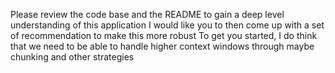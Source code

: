 Please review the code base and the README to gain a deep level understanding of this application
I would like you to then come up with a set of recommendation to make this more robust
To get you started, I do think that we need to be able to handle higher context windows through maybe chunking and other strategies
